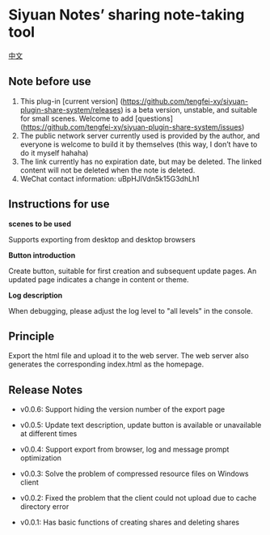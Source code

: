 # Siyuan Notes’ sharing note-taking tool

[中文](./README_zh_CN.md)

## Note before use

1. This plug-in [current version] (https://github.com/tengfei-xy/siyuan-plugin-share-system/releases) is a beta version, unstable, and suitable for small scenes. Welcome to add [questions] (https://github.com/tengfei-xy/siyuan-plugin-share-system/issues)
2. The public network server currently used is provided by the author, and everyone is welcome to build it by themselves (this way, I don’t have to do it myself hahaha)
3. The link currently has no expiration date, but may be deleted. The linked content will not be deleted when the note is deleted.
4. WeChat contact information: uBpHJlVdn5k15G3dhLh1

## Instructions for use

**scenes to be used**

Supports exporting from desktop and desktop browsers

**Button introduction**

Create button, suitable for first creation and subsequent update pages. An updated page indicates a change in content or theme.

**Log description**

When debugging, please adjust the log level to "all levels" in the console.

## Principle

Export the html file and upload it to the web server. The web server also generates the corresponding index.html as the homepage.



## Release Notes

- v0.0.6: Support hiding the version number of the export page

- v0.0.5: Update text description, update button is available or unavailable at different times

- v0.0.4: Support export from browser, log and message prompt optimization

- v0.0.3: Solve the problem of compressed resource files on Windows client

- v0.0.2: Fixed the problem that the client could not upload due to cache directory error

- v0.0.1: Has basic functions of creating shares and deleting shares